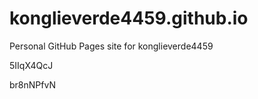 # konglieverde4459.github.io
Personal GitHub Pages site for konglieverde4459


































































5IIqX4QcJ

br8nNPfvN
